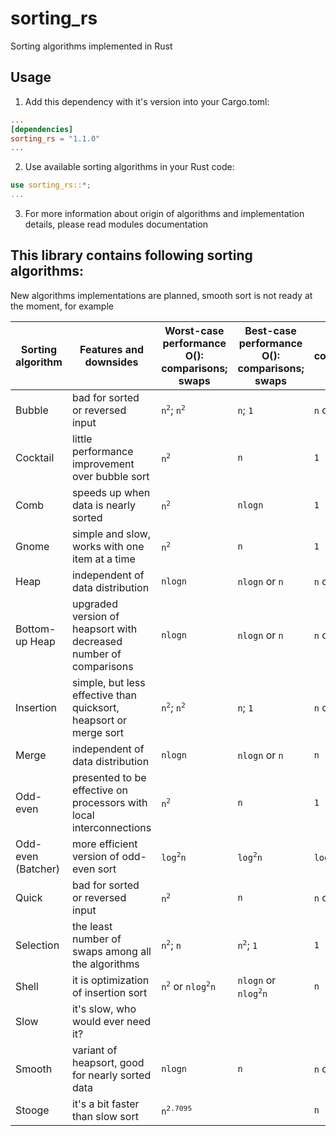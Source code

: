 # sorting_rs
Sorting algorithms implemented in Rust
## Usage
1. Add this dependency with it's version into your Cargo.toml:
```toml
...
[dependencies]
sorting_rs = "1.1.0"
...
```
2. Use available sorting algorithms in your Rust code:
```rust
use sorting_rs::*;
...
```
3. For more information about origin of algorithms and implementation details, 
please read modules documentation 

## This library contains following sorting algorithms:
New algorithms implementations are planned, smooth sort is not ready at the
moment, for example
 
| Sorting algorithm | Features and downsides | Worst-case performance O(): comparisons; swaps | Best-case performance O(): comparisons; swaps | Space complexity O() |
| ------ | -------------------------------- | ------------------------------------ | -------- | ---------- |
| Bubble | bad for sorted or reversed input | `n`<sup>`2`</sup>; `n`<sup>`2`</sup> | `n`; `1` | `n` or `1` |
| Cocktail | little performance improvement over bubble sort | `n`<sup>`2`</sup> | `n` | `1` |
| Comb | speeds up when data is nearly sorted | `n`<sup>`2`</sup> | `nlogn` | `1` |
| Gnome | simple and slow, works with one item at a time | `n`<sup>`2`</sup> | `n` | `1` |
| Heap | independent of data distribution | `nlogn` | `nlogn` or `n` | `n` or `1` |
| Bottom-up Heap | upgraded version of heapsort with decreased number of comparisons | `nlogn` | `nlogn` or `n` | `n` or `1` |
| Insertion | simple, but less effective than quicksort, heapsort or merge sort | `n`<sup>`2`</sup>; `n`<sup>`2`</sup> | `n`; `1` | `n` or `1` |
| Merge | independent of data distribution | `nlogn` | `nlogn` or `n` | `n` |
| Odd-even | presented to be effective on processors with local interconnections | `n`<sup>`2`</sup> | `n` | `1` |
| Odd-even (Batcher) | more efficient version of odd-even sort | `log`<sup>`2`</sup>`n` | `log`<sup>`2`</sup>`n` | `log`<sup>`2`</sup>`n` |
| Quick | bad for sorted or reversed input | `n`<sup>`2`</sup> | `n` | `n` or `logn` |
| Selection | the least number of swaps among all the algorithms | `n`<sup>`2`</sup>; `n` | `n`<sup>`2`</sup>; `1` | `1` |
| Shell | it is optimization of insertion sort | `n`<sup>`2`</sup> or `nlog`<sup>`2`</sup>`n` | `nlogn` or `nlog`<sup>`2`</sup>`n` | `n` |
| Slow | it's slow, who would ever need it? | | | |
| Smooth | variant of heapsort, good for nearly sorted data | `nlogn` | `n` | `n` or `1` |
| Stooge | it's a bit faster than slow sort | `n`<sup>`2.7095`</sup> | | `n` |